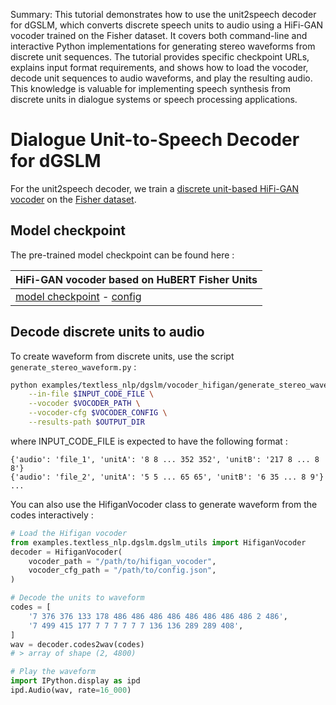 Summary: This tutorial demonstrates how to use the unit2speech decoder for dGSLM, which converts discrete speech units to audio using a HiFi-GAN vocoder trained on the Fisher dataset. It covers both command-line and interactive Python implementations for generating stereo waveforms from discrete unit sequences. The tutorial provides specific checkpoint URLs, explains input format requirements, and shows how to load the vocoder, decode unit sequences to audio waveforms, and play the resulting audio. This knowledge is valuable for implementing speech synthesis from discrete units in dialogue systems or speech processing applications.

# Dialogue Unit-to-Speech Decoder for dGSLM
For the unit2speech decoder, we train a [discrete unit-based HiFi-GAN vocoder](https://arxiv.org/pdf/2104.00355.pdf) on the [Fisher dataset](http://www.lrec-conf.org/proceedings/lrec2004/pdf/767.pdf).

## Model checkpoint
The pre-trained model checkpoint can be found here :

| HiFi-GAN vocoder based on HuBERT Fisher Units |
|-----------------------------------------------|
|[model checkpoint](https://dl.fbaipublicfiles.com/textless_nlp/dgslm/checkpoints/hifigan/hifigan_vocoder) - [config](https://dl.fbaipublicfiles.com/textless_nlp/dgslm/checkpoints/hifigan/config.json) |

## Decode discrete units to audio
To create waveform from discrete units, use the script `generate_stereo_waveform.py` :
```bash
python examples/textless_nlp/dgslm/vocoder_hifigan/generate_stereo_waveform.py \
    --in-file $INPUT_CODE_FILE \
    --vocoder $VOCODER_PATH \
    --vocoder-cfg $VOCODER_CONFIG \
    --results-path $OUTPUT_DIR
```
where INPUT_CODE_FILE is expected to have the following format :
```
{'audio': 'file_1', 'unitA': '8 8 ... 352 352', 'unitB': '217 8 ... 8 8'}
{'audio': 'file_2', 'unitA': '5 5 ... 65 65', 'unitB': '6 35 ... 8 9'}
...
```

You can also use the HifiganVocoder class to generate waveform from the codes interactively :
```python
# Load the Hifigan vocoder
from examples.textless_nlp.dgslm.dgslm_utils import HifiganVocoder
decoder = HifiganVocoder(
    vocoder_path = "/path/to/hifigan_vocoder",
    vocoder_cfg_path = "/path/to/config.json",
)

# Decode the units to waveform
codes = [
    '7 376 376 133 178 486 486 486 486 486 486 486 486 2 486',
    '7 499 415 177 7 7 7 7 7 7 136 136 289 289 408',
]
wav = decoder.codes2wav(codes)
# > array of shape (2, 4800)

# Play the waveform
import IPython.display as ipd
ipd.Audio(wav, rate=16_000)
```
